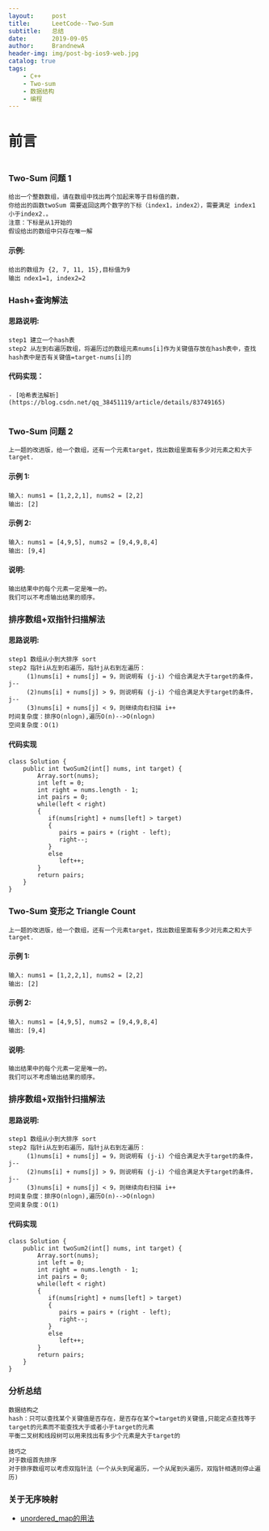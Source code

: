 ```yaml
---
layout:     post
title:      LeetCode--Two-Sum
subtitle:   总结
date:       2019-09-05
author:     BrandnewA
header-img: img/post-bg-ios9-web.jpg
catalog: true
tags:
    - C++
    - Two-sum
    - 数据结构
    - 编程
--- 
```


# 前言
```

```

### Two-Sum 问题 1

```
给出一个整数数组，请在数组中找出两个加起来等于目标值的数，
你给出的函数twoSum 需要返回这两个数字的下标（index1，index2），需要满足 index1 小于index2.。
注意：下标是从1开始的
假设给出的数组中只存在唯一解
```

#### 示例:
```
给出的数组为 {2, 7, 11, 15},目标值为9
输出 ndex1=1, index2=2
```


### Hash+查询解法
#### 思路说明:
```
step1 建立一个hash表
step2 从左到右遍历数组，将遍历过的数组元素nums[i]作为关键值存放在hash表中，查找hash表中是否有关键值=target-nums[i]的
```
#### 代码实现：
```
- [哈希表法解析](https://blog.csdn.net/qq_38451119/article/details/83749165)
        
```

### Two-Sum 问题 2
```
上一题的改进版，给一个数组，还有一个元素target，找出数组里面有多少对元素之和大于target.
```

#### 示例 1:
```
输入: nums1 = [1,2,2,1], nums2 = [2,2]
输出: [2]

```

#### 示例 2:
```
输入: nums1 = [4,9,5], nums2 = [9,4,9,8,4]
输出: [9,4]
```

#### 说明:
```
输出结果中的每个元素一定是唯一的。
我们可以不考虑输出结果的顺序。
```

### 排序数组+双指针扫描解法
#### 思路说明:
```
step1 数组从小到大排序 sort
step2 指针i从左到右遍历，指针j从右到左遍历：
     (1)nums[i] + nums[j] = 9，则说明有 (j-i) 个组合满足大于target的条件，j--
     (2)nums[i] + nums[j] > 9，则说明有 (j-i) 个组合满足大于target的条件，j--
     (3)nums[i] + nums[j] < 9，则继续向右扫描 i++
时间复杂度：排序O(nlogn),遍历O(n)-->O(nlogn)
空间复杂度：O(1)
```
#### 代码实现

```
class Solution {
    public int twoSum2(int[] nums, int target) {
        Array.sort(nums);
        int left = 0;
        int right = nums.length - 1;
        int pairs = 0;
        while(left < right)
        {
           if(nums[right] + nums[left] > target)
           {
              pairs = pairs + (right - left);
              right--;
           }
           else
              left++;
        }
        return pairs;
    }
}
```

### Two-Sum 变形之 Triangle Count
```
上一题的改进版，给一个数组，还有一个元素target，找出数组里面有多少对元素之和大于target.
```

#### 示例 1:
```
输入: nums1 = [1,2,2,1], nums2 = [2,2]
输出: [2]

```

#### 示例 2:
```
输入: nums1 = [4,9,5], nums2 = [9,4,9,8,4]
输出: [9,4]
```

#### 说明:
```
输出结果中的每个元素一定是唯一的。
我们可以不考虑输出结果的顺序。
```

### 排序数组+双指针扫描解法
#### 思路说明:
```
step1 数组从小到大排序 sort
step2 指针i从左到右遍历，指针j从右到左遍历：
     (1)nums[i] + nums[j] = 9，则说明有 (j-i) 个组合满足大于target的条件，j--
     (2)nums[i] + nums[j] > 9，则说明有 (j-i) 个组合满足大于target的条件，j--
     (3)nums[i] + nums[j] < 9，则继续向右扫描 i++
时间复杂度：排序O(nlogn),遍历O(n)-->O(nlogn)
空间复杂度：O(1)
```
#### 代码实现

```
class Solution {
    public int twoSum2(int[] nums, int target) {
        Array.sort(nums);
        int left = 0;
        int right = nums.length - 1;
        int pairs = 0;
        while(left < right)
        {
           if(nums[right] + nums[left] > target)
           {
              pairs = pairs + (right - left);
              right--;
           }
           else
              left++;
        }
        return pairs;
    }
}
```





### 分析总结
```
数据结构之
hash：只可以查找某个关键值是否存在，是否存在某个=target的关键值,只能定点查找等于target的元素而不能查找大于或者小于target的元素
平衡二叉树和线段树可以用来找出有多少个元素是大于target的

技巧之
对于数组首先排序
对于排序数组可以考虑双指针法（一个从头到尾遍历，一个从尾到头遍历，双指针相遇则停止遍历)

```
### 关于无序映射
- [unordered_map的用法](https://blog.csdn.net/qq_38451119/article/details/83749648)
